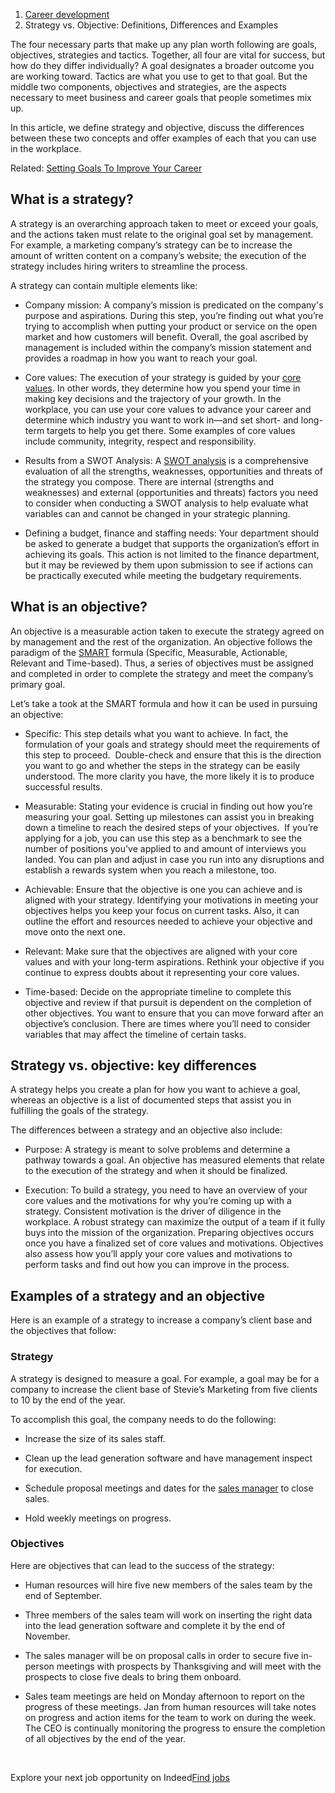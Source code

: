 1.  [Career development](https://www.indeed.com/career-advice/career-development)
2.  Strategy vs. Objective: Definitions, Differences and Examples

The four necessary parts that make up any plan worth following are goals, objectives, strategies and tactics. Together, all four are vital for success, but how do they differ individually? A goal designates a broader outcome you are working toward. Tactics are what you use to get to that goal. But the middle two components, objectives and strategies, are the aspects necessary to meet business and career goals that people sometimes mix up.

In this article, we define strategy and objective, discuss the differences between these two concepts and offer examples of each that you can use in the workplace.

Related: [Setting Goals To Improve Your Career](https://www.indeed.com/career-advice/career-development/setting-goals-to-improve-your-career)

## What is a strategy?

A strategy is an overarching approach taken to meet or exceed your goals, and the actions taken must relate to the original goal set by management. For example, a marketing company’s strategy can be to increase the amount of written content on a company’s website; the execution of the strategy includes hiring writers to streamline the process.

A strategy can contain multiple elements like:

-   Company mission: A company’s mission is predicated on the company's purpose and aspirations. During this step, you’re finding out what you’re trying to accomplish when putting your product or service on the open market and how customers will benefit. Overall, the goal ascribed by management is included within the company’s mission statement and provides a roadmap in how you want to reach your goal.   
    
-   Core values: The execution of your strategy is guided by your [core values](https://www.indeed.com/career-advice/career-development/core-values). In other words, they determine how you spend your time in making key decisions and the trajectory of your growth. In the workplace, you can use your core values to advance your career and determine which industry you want to work in—and set short- and long-term targets to help you get there. Some examples of core values include community, integrity, respect and responsibility.   
    
-   Results from a SWOT Analysis: A [SWOT analysis](https://www.indeed.com/career-advice/career-development/swot-analysis-guide) is a comprehensive evaluation of all the strengths, weaknesses, opportunities and threats of the strategy you compose. There are internal (strengths and weaknesses) and external (opportunities and threats) factors you need to consider when conducting a SWOT analysis to help evaluate what variables can and cannot be changed in your strategic planning.   
    
-   Defining a budget, finance and staffing needs: Your department should be asked to generate a budget that supports the organization’s effort in achieving its goals. This action is not limited to the finance department, but it may be reviewed by them upon submission to see if actions can be practically executed while meeting the budgetary requirements. 
    

## What is an objective? 

An objective is a measurable action taken to execute the strategy agreed on by management and the rest of the organization. An objective follows the paradigm of the [SMART](https://www.indeed.com/career-advice/career-development/smart-goals) formula (Specific, Measurable, Actionable, Relevant and Time-based). Thus, a series of objectives must be assigned and completed in order to complete the strategy and meet the company’s primary goal. 

Let’s take a took at the SMART formula and how it can be used in pursuing an objective: 

-   Specific: This step details what you want to achieve. In fact, the formulation of your goals and strategy should meet the requirements of this step to proceed.  Double-check and ensure that this is the direction you want to go and whether the steps in the strategy can be easily understood. The more clarity you have, the more likely it is to produce successful results.   
    
-   Measurable: Stating your evidence is crucial in finding out how you’re measuring your goal. Setting up milestones can assist you in breaking down a timeline to reach the desired steps of your objectives.  If you’re applying for a job, you can use this step as a benchmark to see the number of positions you’ve applied to and amount of interviews you landed. You can plan and adjust in case you run into any disruptions and establish a rewards system when you reach a milestone, too.  
    
-   Achievable: Ensure that the objective is one you can achieve and is aligned with your strategy. Identifying your motivations in meeting your objectives helps you keep your focus on current tasks. Also, it can outline the effort and resources needed to achieve your objective and move onto the next one.   
    
-   Relevant: Make sure that the objectives are aligned with your core values and with your long-term aspirations. Rethink your objective if you continue to express doubts about it representing your core values.  
    
-   Time-based: Decide on the appropriate timeline to complete this objective and review if that pursuit is dependent on the completion of other objectives. You want to ensure that you can move forward after an objective’s conclusion. There are times where you’ll need to consider variables that may affect the timeline of certain tasks. 
    

## Strategy vs. objective: key differences

A strategy helps you create a plan for how you want to achieve a goal, whereas an objective is a list of documented steps that assist you in fulfilling the goals of the strategy. 

The differences between a strategy and an objective also include: 

-   Purpose: A strategy is meant to solve problems and determine a pathway towards a goal. An objective has measured elements that relate to the execution of the strategy and when it should be finalized.  
    
-   Execution: To build a strategy, you need to have an overview of your core values and the motivations for why you’re coming up with a strategy. Consistent motivation is the driver of diligence in the workplace. A robust strategy can maximize the output of a team if it fully buys into the mission of the organization. Preparing objectives occurs once you have a finalized set of core values and motivations. Objectives also assess how you’ll apply your core values and motivations to perform tasks and find out how you can improve in the process.
    

## Examples of a strategy and an objective

Here is an example of a strategy to increase a company’s client base and the objectives that follow:

### Strategy

A strategy is designed to measure a goal. For example, a goal may be for a company to increase the client base of Stevie’s Marketing from five clients to 10 by the end of the year.

To accomplish this goal, the company needs to do the following:

-   Increase the size of its sales staff.
    
-   Clean up the lead generation software and have management inspect for execution.
    
-   Schedule proposal meetings and dates for the [sales manager](https://www.indeed.com/q-sales-manager-jobs.html?from=careerguide-autohyperlink-en-US) to close sales.
    
-   Hold weekly meetings on progress.
    

### Objectives

Here are objectives that can lead to the success of the strategy:

-   Human resources will hire five new members of the sales team by the end of September.  
    
-   Three members of the sales team will work on inserting the right data into the lead generation software and complete it by the end of November.  
    
-   The sales manager will be on proposal calls in order to secure five in-person meetings with prospects by Thanksgiving and will meet with the prospects to close five deals to bring them onboard.  
    
-   Sales team meetings are held on Monday afternoon to report on the progress of these meetings. Jan from human resources will take notes on progress and action items for the team to work on during the week. The CEO is continually monitoring the progress to ensure the completion of all objectives by the end of the year.
    

&nbsp;

Explore your next job opportunity on Indeed[Find jobs](https://www.indeed.com/?from=careerguidepromo-US)